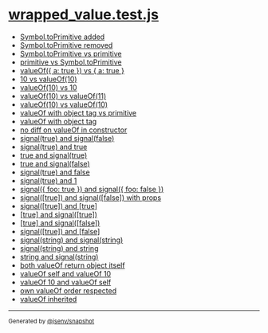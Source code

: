 # [wrapped_value.test.js](../wrapped_value.test.js)



- [Symbol.toPrimitive added](symbol_toprimitive_added/symbol_toprimitive_added.md)
- [Symbol.toPrimitive removed](symbol_toprimitive_removed/symbol_toprimitive_removed.md)
- [Symbol.toPrimitive vs primitive](symbol_toprimitive_vs_primitive/symbol_toprimitive_vs_primitive.md)
- [primitive vs Symbol.toPrimitive](primitive_vs_symbol_toprimitive/primitive_vs_symbol_toprimitive.md)
- [valueOf({ a: true }) vs { a: true }](valueof(%7B_a_true_%7D)_vs_%7B_a_true_%7D/valueof(%7B_a_true_%7D)_vs_%7B_a_true_%7D.md)
- [10 vs valueOf(10)](10_vs_valueof(10)/10_vs_valueof(10).md)
- [valueOf(10) vs 10](valueof(10)_vs_10/valueof(10)_vs_10.md)
- [valueOf(10) vs valueOf(11)](valueof(10)_vs_valueof(11)/valueof(10)_vs_valueof(11).md)
- [valueOf(10) vs valueOf(10)](valueof(10)_vs_valueof(10)/valueof(10)_vs_valueof(10).md)
- [valueOf with object tag vs primitive](valueof_with_object_tag_vs_primitive/valueof_with_object_tag_vs_primitive.md)
- [valueOf with object tag ](valueof_with_object_tag/valueof_with_object_tag.md)
- [no diff on valueOf in constructor](no_diff_on_valueof_in_constructor/no_diff_on_valueof_in_constructor.md)
- [signal(true) and signal(false)](signal(true)_and_signal(false)/signal(true)_and_signal(false).md)
- [signal(true) and true](signal(true)_and_true/signal(true)_and_true.md)
- [true and signal(true)](true_and_signal(true)/true_and_signal(true).md)
- [true and signal(false)](true_and_signal(false)/true_and_signal(false).md)
- [signal(true) and false](signal(true)_and_false/signal(true)_and_false.md)
- [signal(true) and 1](signal(true)_and_1/signal(true)_and_1.md)
- [signal({ foo: true }) and signal({ foo: false })](signal(%7B_foo_true_%7D)_and_signal(%7B_foo_false_%7D)/signal(%7B_foo_true_%7D)_and_signal(%7B_foo_false_%7D).md)
- [signal([true]) and signal([false]) with props](signal([true])_and_signal([false])_with_props/signal([true])_and_signal([false])_with_props.md)
- [signal([true]) and [true]](signal([true])_and_[true]/signal([true])_and_[true].md)
- [[true] and signal([true])]([true]_and_signal([true])/[true]_and_signal([true]).md)
- [[true] and signal([false])]([true]_and_signal([false])/[true]_and_signal([false]).md)
- [signal([true]) and [false]](signal([true])_and_[false]/signal([true])_and_[false].md)
- [signal(string) and signal(string)](signal(string)_and_signal(string)/signal(string)_and_signal(string).md)
- [signal(string) and string](signal(string)_and_string/signal(string)_and_string.md)
- [string and signal(string)](string_and_signal(string)/string_and_signal(string).md)
- [both valueOf return object itself](both_valueof_return_object_itself/both_valueof_return_object_itself.md)
- [valueOf self and valueOf 10](valueof_self_and_valueof_10/valueof_self_and_valueof_10.md)
- [valueOf 10 and valueOf self](valueof_10_and_valueof_self/valueof_10_and_valueof_self.md)
- [own valueOf order respected](own_valueof_order_respected/own_valueof_order_respected.md)
- [valueOf inherited](valueof_inherited/valueof_inherited.md)

---

<sub>
  Generated by <a href="https://github.com/jsenv/core/tree/main/packages/independent/snapshot">@jsenv/snapshot</a>
</sub>